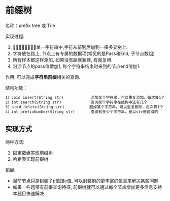 # 前缀树

名称：prefix tree 或 Trie

实现过程:

1. 单一字符串中,字符从前到后加到一棵多叉树上.
2. 字符放在路上, 节点上有专属的数据项(常见的是Pass和End, 子节点数组)
3. 所有样本都这样添加, 如果没有路就新建, 有就复用.
4. 沿涂节点的pass值增加1, 每个字符串结束时来到的节点end值加1.

作用: 可以完成**字符串前缀**相关的查询.

结构功能：

```html
1）void insert(String str)            添加某个字符串，可以重复添加，每次算1个
2）int search(String str)             查询某个字符串在结构中还有几个
3) void delete(String str)           删掉某个字符串，可以重复删除，每次算1个
4）int prefixNumber(String str)       查询有多少个字符串，是以str做前缀的
```

## 实现方式

两种方式:

1. 固定数组实现前缀树
2. 哈希表实现前缀树


拓展:

- 目前节点只是封装了p值跟e值, 可以封装别的更丰富的信息来解决某些问题
- 如果一些题带有前缀查询特征, 前缀树就可以通过每个节点增加更多信息支持本题目快速解决
